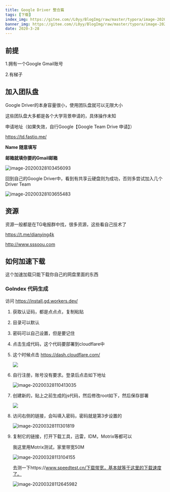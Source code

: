 ```yaml
---
title: Google Driver 整合篇
tags: [下载]
index_img: https://gitee.com//L0yy/BlogImg/raw/master/typora/image-20200328113104155.png
banner_img: https://gitee.com//L0yy/BlogImg/raw/master/typora/image-20200328113104155.png
date: 2020-3-28
---
```


## 前提

1.拥有一个Google Gmail账号

2.有梯子

## 加入团队盘

Google Driver的本身容量很小，使用团队盘就可以无限大小

这些团队盘大多都是各个大学背景申请的，具体操作未知

申请地址（如果失效，自行Google【Google Team Drive 申请】）

https://td.fastio.me/ 

**Name 随意填写**

**邮箱就填你要的Gmail邮箱**

![image-20200328103456093](https://gitee.com//L0yy/BlogImg/raw/master/typora/image-20200328103456093.png)

回到自己的Google Driver中，看到有共享云硬盘则为成功，否则多尝试加入几个Driver Team

![image-20200328103655483](https://gitee.com//L0yy/BlogImg/raw/master/typora/image-20200328103655483.png)

## 资源

资源一般都是在TG电报群中找，很多资源，这些看自己技术了

https://t.me/dianying4k

http://www.sssoou.com

## 如何加速下载

这个加速加载只能下载你自己的网盘里面的东西

### GoIndex 代码生成

访问 https://install.gd.workers.dev/

1. 获取认证码，都是点点点，复制粘贴

2. 目录可以默认

3. 密码可以自己设置，但是要记住

4. 点击生成代码，这个代码要部署到cloudflare中

5. 这个时候点击 https://dash.cloudflare.com/

   ![](https://gitee.com//L0yy/BlogImg/raw/master/typora/image-20200328110246292.png)

6. 自行注册，账号没有要求。登录后点击如下地址

   ![image-20200328110413035](https://gitee.com//L0yy/BlogImg/raw/master/typora/image-20200328110413035.png)

7. 创建新的，贴上之前生成的js代码，然后修改root如下，然后保存部署

   ![](https://gitee.com//L0yy/BlogImg/raw/master/typora/image-20200328110948928.png)

8. 访问右侧的链接，会叫填入密码，密码就是第3步设置的

   ![image-20200328111301819](https://gitee.com//L0yy/BlogImg/raw/master/typora/image-20200328111301819.png)

9. 复制它的链接，打开下载工具，迅雷，IDM，Motrix等都可以

   我这里用Motrix测试，家里带宽50M

   ![image-20200328113104155](https://gitee.com//L0yy/BlogImg/raw/master/typora/image-20200328113104155.png)

   去测一下https://www.speedtest.cn/下载带宽，基本就等于这里的下载速度了。

   ![image-20200328112645982](https://gitee.com//L0yy/BlogImg/raw/master/typora/image-20200328112645982.png)
